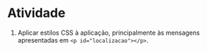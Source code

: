 # Atividade

1) Aplicar estilos CSS à aplicação, principalmente às mensagens apresentadas em `<p id="localizacao"></p>`.